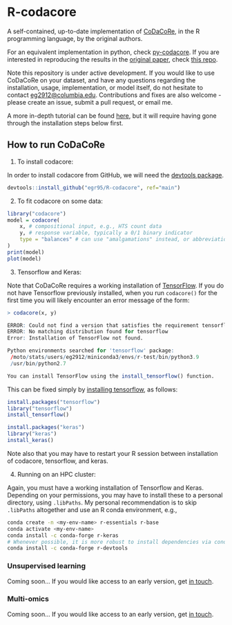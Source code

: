 # R-codacore

A self-contained, up-to-date implementation of [CoDaCoRe](https://www.biorxiv.org/content/10.1101/2021.02.11.430695v1), in the R programming language, by the original authors.

For an equivalent implementation in python, check [py-codacore](https://github.com/egr95/py-codacore). If you are interested in reproducing the results in the [original paper](add_arxiv_link), check [this repo](https://github.com/cunningham-lab/codacore).

Note this repository is under active development. If you would like to use CoDaCoRe on your dataset, and have any questions regarding the installation, usage, implementation, or model itself, do not hesitate to contact <eg2912@columbia.edu>.
Contributions and fixes are also welcome - please create an issue, submit a pull request, or email me.

A more in-depth tutorial can be found [here](https://github.com/egr95/R-codacore/blob/main/docs/chron.Rmd), but it will require having gone through the installation steps below first.

## How to run CoDaCoRe

1. To install codacore:

In order to install codacore from GitHub, we will need the [devtools package](https://www.r-project.org/nosvn/pandoc/devtools.html).

```r
devtools::install_github("egr95/R-codacore", ref="main")
```

2. To fit codacore on some data:
```r
library("codacore")
model = codacore(
    x, # compositional input, e.g., HTS count data 
    y, # response variable, typically a 0/1 binary indicator 
    type = "balances" # can use "amalgamations" instead, or abbreviations "B" and "A"
)
print(model)
plot(model)
```

3. Tensorflow and Keras:

Note that CoDaCoRe requires a working installation of [TensorFlow](https://tensorflow.rstudio.com/).
If you do not have Tensorflow previously installed, when you run ```codacore()``` for the first time you will likely encounter an error message of the form:
```r
> codacore(x, y)

ERROR: Could not find a version that satisfies the requirement tensorflow
ERROR: No matching distribution found for tensorflow
Error: Installation of TensorFlow not found.

Python environments searched for 'tensorflow' package:
 /moto/stats/users/eg2912/miniconda3/envs/r-test/bin/python3.9
 /usr/bin/python2.7

You can install TensorFlow using the install_tensorflow() function.
```

This can be fixed simply by [installing tensorflow](https://tensorflow.rstudio.com/installation/), as follows:
```r
install.packages("tensorflow")
library("tensorflow")
install_tensorflow()

install.packages("keras")
library("keras")
install_keras()
```

Note also that you may have to restart your R session between installation of codacore, tensorflow, and keras.

4. Running on an HPC cluster:

Again, you must have a working installation of Tensorflow and Keras.
Depending on your permissions, you may have to install these to a personal directory, using ```.libPaths```.
My personal recommendation is to skip ```.libPaths``` altogether and use an R conda environment, e.g.,
```sh
conda create -n <my-env-name> r-essentials r-base
conda activate <my-env-name>
conda install -c conda-forge r-keras
# Whenever possible, it is more robust to install dependencies via conda than install.packages
conda install -c conda-forge r-devtools 
```

### Unsupervised learning

Coming soon... If you would like access to an early version, get [in touch](mailto:eg2912@columbia.edu).

### Multi-omics

Coming soon... If you would like access to an early version, get [in touch](mailto:eg2912@columbia.edu).
